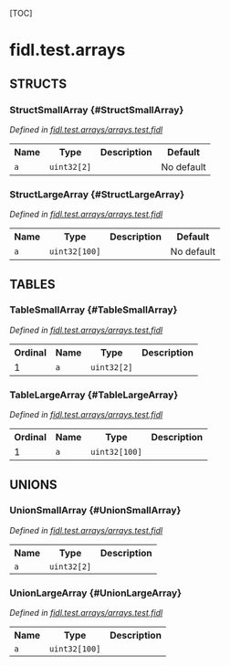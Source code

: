 [TOC]

# fidl.test.arrays




## **STRUCTS**

### StructSmallArray {#StructSmallArray}
*Defined in [fidl.test.arrays/arrays.test.fidl](https://fuchsia.googlesource.com/fuchsia/+/HEAD/arrays.test.fidl#3)*



<table>
    <tr><th>Name</th><th>Type</th><th>Description</th><th>Default</th></tr><tr id="StructSmallArray.a">
            <td><code>a</code></td>
            <td>
                <code>uint32[2]</code>
            </td>
            <td></td>
            <td>No default</td>
        </tr>
</table>

### StructLargeArray {#StructLargeArray}
*Defined in [fidl.test.arrays/arrays.test.fidl](https://fuchsia.googlesource.com/fuchsia/+/HEAD/arrays.test.fidl#7)*



<table>
    <tr><th>Name</th><th>Type</th><th>Description</th><th>Default</th></tr><tr id="StructLargeArray.a">
            <td><code>a</code></td>
            <td>
                <code>uint32[100]</code>
            </td>
            <td></td>
            <td>No default</td>
        </tr>
</table>





## **TABLES**

### TableSmallArray {#TableSmallArray}


*Defined in [fidl.test.arrays/arrays.test.fidl](https://fuchsia.googlesource.com/fuchsia/+/HEAD/arrays.test.fidl#11)*



<table>
    <tr><th>Ordinal</th><th>Name</th><th>Type</th><th>Description</th></tr>
    <tr id="TableSmallArray.a">
            <td>1</td>
            <td><code>a</code></td>
            <td>
                <code>uint32[2]</code>
            </td>
            <td></td>
        </tr></table>

### TableLargeArray {#TableLargeArray}


*Defined in [fidl.test.arrays/arrays.test.fidl](https://fuchsia.googlesource.com/fuchsia/+/HEAD/arrays.test.fidl#15)*



<table>
    <tr><th>Ordinal</th><th>Name</th><th>Type</th><th>Description</th></tr>
    <tr id="TableLargeArray.a">
            <td>1</td>
            <td><code>a</code></td>
            <td>
                <code>uint32[100]</code>
            </td>
            <td></td>
        </tr></table>



## **UNIONS**

### UnionSmallArray {#UnionSmallArray}
*Defined in [fidl.test.arrays/arrays.test.fidl](https://fuchsia.googlesource.com/fuchsia/+/HEAD/arrays.test.fidl#19)*


<table>
    <tr><th>Name</th><th>Type</th><th>Description</th></tr><tr id="UnionSmallArray.a">
            <td><code>a</code></td>
            <td>
                <code>uint32[2]</code>
            </td>
            <td></td>
        </tr></table>

### UnionLargeArray {#UnionLargeArray}
*Defined in [fidl.test.arrays/arrays.test.fidl](https://fuchsia.googlesource.com/fuchsia/+/HEAD/arrays.test.fidl#23)*


<table>
    <tr><th>Name</th><th>Type</th><th>Description</th></tr><tr id="UnionLargeArray.a">
            <td><code>a</code></td>
            <td>
                <code>uint32[100]</code>
            </td>
            <td></td>
        </tr></table>







